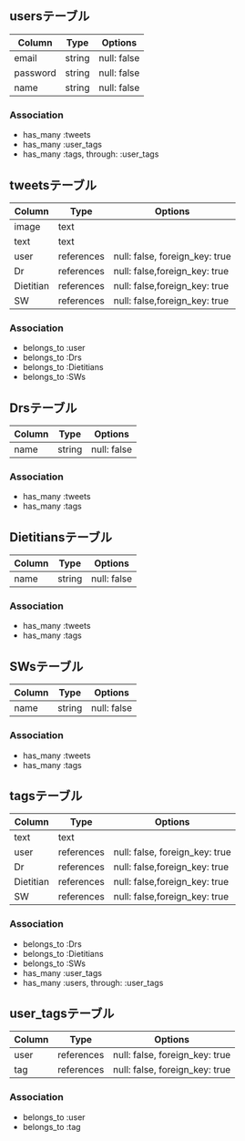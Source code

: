 ## usersテーブル
|Column|Type|Options|
|------|----|-------|
|email|string|null: false|
|password|string|null: false|
|name|string|null: false|
### Association
- has_many :tweets
- has_many :user_tags
- has_many :tags, through: :user_tags

## tweetsテーブル
|Column|Type|Options|
|------|----|-------|
|image|text||
|text|text||
|user|references|null: false, foreign_key: true|
|Dr|references|null: false,foreign_key: true|
|Dietitian|references|null: false,foreign_key: true|
|SW|references|null: false,foreign_key: true|
### Association
- belongs_to :user
- belongs_to :Drs
- belongs_to :Dietitians
- belongs_to :SWs

## Drsテーブル
|Column|Type|Options|
|------|----|-------|
|name|string|null: false|
### Association
- has_many :tweets
- has_many :tags


## Dietitiansテーブル
|Column|Type|Options|
|------|----|-------|
|name|string|null: false|
### Association
- has_many :tweets
- has_many :tags


## SWsテーブル
|Column|Type|Options|
|------|----|-------|
|name|string|null: false|
### Association
- has_many :tweets
- has_many :tags


## tagsテーブル
|Column|Type|Options|
|------|----|-------|
|text|text||
|user|references|null: false, foreign_key: true|
|Dr|references|null: false,foreign_key: true|
|Dietitian|references|null: false,foreign_key: true|
|SW|references|null: false,foreign_key: true|
### Association
- belongs_to :Drs
- belongs_to :Dietitians
- belongs_to :SWs
- has_many :user_tags
- has_many :users, through: :user_tags

## user_tagsテーブル
|Column|Type|Options|
|------|----|-------|
|user|references|null: false, foreign_key: true|
|tag|references|null: false, foreign_key: true|
### Association
- belongs_to :user
- belongs_to :tag